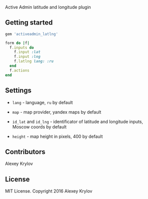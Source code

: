 Active Admin latitude and longitude plugin



## Getting started

```ruby
gem 'activeadmin_latlng'
```

```ruby
form do |f|
  f.inputs do
    f.input :lat
    f.input :lng
    f.latlng lang: :ru
  end
  f.actions
end
```



## Settings

* `lang` - language, `ru` by default

* `map` - map provider, yandex maps by default

* `id_lat` and `id_lng` - identificator of latitude and longitude inputs, Moscow coords by default

* `height` - map height in pixels, 400 by default



## Contributors

Alexey Krylov

## License

MIT License. Copyright 2016 Alexey Krylov